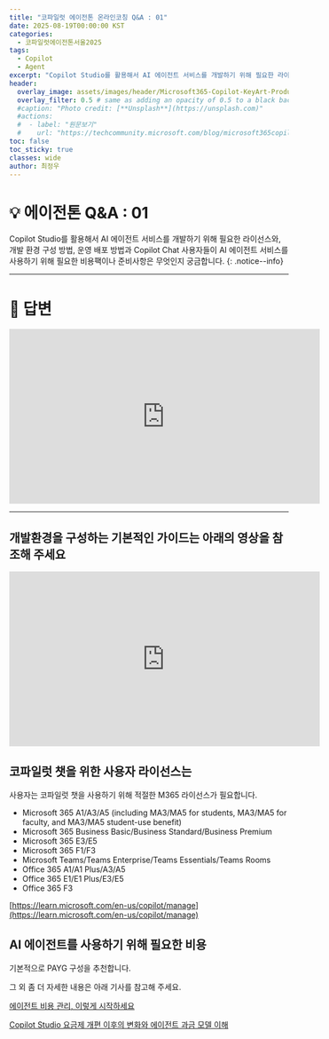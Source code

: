 ```yaml
---
title: "코파일럿 에이전톤 온라인코칭 Q&A : 01"
date: 2025-08-19T00:00:00 KST
categories:
  - 코파일럿에이전톤서울2025
tags:
  - Copilot
  - Agent
excerpt: "Copilot Studio를 활용해서 AI 에이전트 서비스를 개발하기 위해 필요한 라이선스와, 개발 환경 구성 방법, 운영 배포 방법과 Copilot Chat 사용자들이 AI 에이전트 서비스를 사용하기 위해 필요한 비용팩이나 준비사항은 무엇인지 궁금합니다."
header:
  overlay_image: assets/images/header/Microsoft365-Copilot-KeyArt-Productivity-6K-01.png
  overlay_filter: 0.5 # same as adding an opacity of 0.5 to a black background
  #caption: "Photo credit: [**Unsplash**](https://unsplash.com)"
  #actions:
  #  - label: "원문보기"
  #    url: "https://techcommunity.microsoft.com/blog/microsoft365copilotblog/what%E2%80%99s-new-in-microsoft-365-copilot--july-2025/4438253"
toc: false
toc_sticky: true
classes: wide
author: 최정우
---
```


# 💡 에이전톤 Q&A : 01

Copilot Studio를 활용해서 AI 에이전트 서비스를 개발하기 위해 필요한 라이선스와, 개발 환경 구성 방법, 운영 배포 방법과 Copilot Chat 사용자들이 AI 에이전트 서비스를 사용하기 위해 필요한 비용팩이나 준비사항은 무엇인지 궁금합니다.
{: .notice--info}

---

# 📝 답변

<iframe width="560" height="315" src="https://www.youtube.com/embed/X5pkLKTTMz0?si=bSwzmTj4NNLcoekT&amp;start=3" title="YouTube video player" frameborder="0" allow="accelerometer; autoplay; clipboard-write; encrypted-media; gyroscope; picture-in-picture; web-share" referrerpolicy="strict-origin-when-cross-origin" allowfullscreen></iframe>

---

## 개발환경을 구성하는 기본적인 가이드는 아래의 영상을 참조해 주세요

<iframe width="560" height="315" src="https://www.youtube.com/embed/V_zOmFpncng?si=nJruw0wvcPOjAENA" title="YouTube video player" frameborder="0" allow="accelerometer; autoplay; clipboard-write; encrypted-media; gyroscope; picture-in-picture; web-share" referrerpolicy="strict-origin-when-cross-origin" allowfullscreen></iframe>


## 코파일럿 챗을 위한 사용자 라이선스는

사용자는 코파일럿 챗을 사용하기 위해 적절한 M365 라이선스가 필요합니다.
- Microsoft 365 A1/A3/A5 (including MA3/MA5 for students, MA3/MA5 for faculty, and MA3/MA5 student-use benefit)
- Microsoft 365 Business Basic/Business Standard/Business Premium
- Microsoft 365 E3/E5
- Microsoft 365 F1/F3
- Microsoft Teams/Teams Enterprise/Teams Essentials/Teams Rooms
- Office 365 A1/A1 Plus/A3/A5
- Office 365 E1/E1 Plus/E3/E5
- Office 365 F3

[https://learn.microsoft.com/en-us/copilot/manage](https://learn.microsoft.com/en-us/copilot/manage)

## AI 에이전트를 사용하기 위해 필요한 비용

기본적으로 PAYG 구성을 추천합니다. 

그 외 좀 더 자세한 내용은 아래 기사를 참고해 주세요.

[에이전트 비용 관리, 이렇게 시작하세요](https://microsoft.github.io/mwkorea/copilot/agentcostcontrol/)

[Copilot Studio 요금제 개편 이후의 변화와 에이전트 과금 모델 이해](https://microsoft.github.io/mwkorea/agent/StudioWebinar/)

